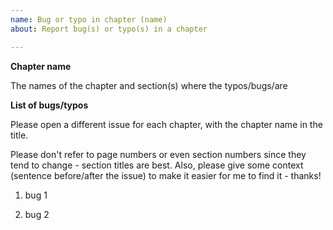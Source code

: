 ```yaml
---
name: Bug or typo in chapter (name)
about: Report bug(s) or typo(s) in a chapter

---
```


**Chapter name**

The names of the chapter and section(s) where the typos/bugs/are

**List of bugs/typos**

Please open a different issue for each chapter, with the chapter name in the title.

Please don't refer to page numbers or even section numbers since they tend to change - section titles are best. Also, please give some context (sentence before/after the issue) to make it easier for me to find it - thanks!

1. bug 1

2. bug 2
